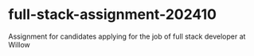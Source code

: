 # full-stack-assignment-202410
Assignment for candidates applying for the job of full stack developer at Willow

